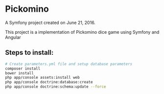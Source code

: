 Pickomino 
======================

A Symfony project created on June 21, 2016.

This project is a implementation of Pickomino dice game using Symfony and Angular

##	Steps to install:

```bash
# Create parameters.yml file and setup database parameters
composer install
bower install
php app/console assets:install web
php app/console doctrine:database:create
php app/console doctrine:schema:update --force
```
